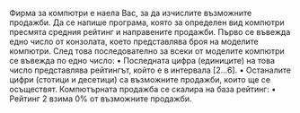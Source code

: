 Фирма за компютри е наела Вас, за да изчислите възможните продажби. Да се напише програма, която за определен вид компютри пресмята средния рейтинг и направените продажби. Първо се въвежда едно число от конзолата, което представлява броя на моделите компютри. След това последователно за всеки от моделите компютри се въвежда по едно число:
•	Последната цифра (единиците) на това число представлява рейтингът, който е в интервала [2…6].
•	Останалите цифри (стотици и десетици) са възможните продажби, които ще се осъществят.
Компютърната продажба се скалира на база рейтинг:
•	Рейтинг 2 взима 0% от  възможните продажби.
